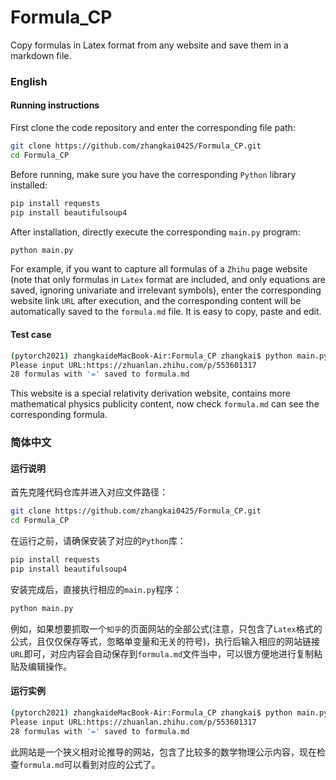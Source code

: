 # Formula_CP
Copy formulas in Latex format from any website and save them in a markdown file.

### English

#### Running instructions

First clone the code repository and enter the corresponding file path:

```bash
git clone https://github.com/zhangkai0425/Formula_CP.git
cd Formula_CP
```

Before running, make sure you have the corresponding `Python` library installed:

```bash
pip install requests
pip install beautifulsoup4
```

After installation, directly execute the corresponding  `main.py`  program:

```bash
python main.py
```

For example, if you want to capture all formulas of a `Zhihu` page website (note that only formulas in `Latex` format are included, and only equations are saved, ignoring univariate and irrelevant symbols), enter the corresponding website link `URL` after execution, and the corresponding content will be automatically saved to the `formula.md` file. It is easy to copy, paste and edit.

#### Test case

```bash
(pytorch2021) zhangkaideMacBook-Air:Formula_CP zhangkai$ python main.py
Please input URL:https://zhuanlan.zhihu.com/p/553601317
28 formulas with '=' saved to formula.md
```

This website is a special relativity derivation website, contains more mathematical physics publicity content, now check `formula.md` can see the corresponding formula.

### 简体中文

#### 运行说明

首先克隆代码仓库并进入对应文件路径：

```bash
git clone https://github.com/zhangkai0425/Formula_CP.git
cd Formula_CP
```

在运行之前，请确保安装了对应的`Python`库：

```bash
pip install requests
pip install beautifulsoup4
```

安装完成后，直接执行相应的`main.py`程序：

```bash
python main.py
```

例如，如果想要抓取一个`知乎`的页面网站的全部公式(注意，只包含了`Latex`格式的公式，且仅仅保存等式，忽略单变量和无关的符号)，执行后输入相应的网站链接`URL`即可，对应内容会自动保存到`formula.md`文件当中，可以很方便地进行复制粘贴及编辑操作。

#### 运行实例

```bash
(pytorch2021) zhangkaideMacBook-Air:Formula_CP zhangkai$ python main.py
Please input URL:https://zhuanlan.zhihu.com/p/553601317
28 formulas with '=' saved to formula.md
```

此网站是一个狭义相对论推导的网站，包含了比较多的数学物理公示内容，现在检查`formula.md`可以看到对应的公式了。
